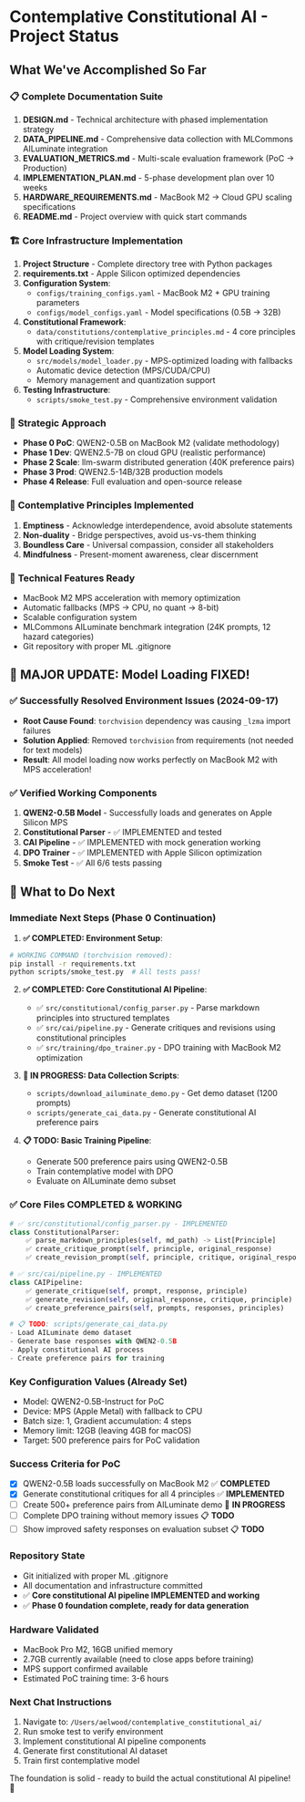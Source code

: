 # Contemplative Constitutional AI - Project Status

## What We've Accomplished So Far

### 📋 **Complete Documentation Suite**
1. **DESIGN.md** - Technical architecture with phased implementation strategy
2. **DATA_PIPELINE.md** - Comprehensive data collection with MLCommons AILuminate integration
3. **EVALUATION_METRICS.md** - Multi-scale evaluation framework (PoC → Production)
4. **IMPLEMENTATION_PLAN.md** - 5-phase development plan over 10 weeks
5. **HARDWARE_REQUIREMENTS.md** - MacBook M2 → Cloud GPU scaling specifications
6. **README.md** - Project overview with quick start commands

### 🏗️ **Core Infrastructure Implementation**
1. **Project Structure** - Complete directory tree with Python packages
2. **requirements.txt** - Apple Silicon optimized dependencies
3. **Configuration System**:
   - `configs/training_configs.yaml` - MacBook M2 + GPU training parameters
   - `configs/model_configs.yaml` - Model specifications (0.5B → 32B)
4. **Constitutional Framework**:
   - `data/constitutions/contemplative_principles.md` - 4 core principles with critique/revision templates
5. **Model Loading System**:
   - `src/models/model_loader.py` - MPS-optimized loading with fallbacks
   - Automatic device detection (MPS/CUDA/CPU)
   - Memory management and quantization support
6. **Testing Infrastructure**:
   - `scripts/smoke_test.py` - Comprehensive environment validation

### 🎯 **Strategic Approach**
- **Phase 0 PoC**: QWEN2-0.5B on MacBook M2 (validate methodology)
- **Phase 1 Dev**: QWEN2.5-7B on cloud GPU (realistic performance)  
- **Phase 2 Scale**: llm-swarm distributed generation (40K preference pairs)
- **Phase 3 Prod**: QWEN2.5-14B/32B production models
- **Phase 4 Release**: Full evaluation and open-source release

### 🧠 **Contemplative Principles Implemented**
1. **Emptiness** - Acknowledge interdependence, avoid absolute statements
2. **Non-duality** - Bridge perspectives, avoid us-vs-them thinking
3. **Boundless Care** - Universal compassion, consider all stakeholders
4. **Mindfulness** - Present-moment awareness, clear discernment

### 🔧 **Technical Features Ready**
- MacBook M2 MPS acceleration with memory optimization
- Automatic fallbacks (MPS → CPU, no quant → 8-bit)
- Scalable configuration system
- MLCommons AILuminate benchmark integration (24K prompts, 12 hazard categories)
- Git repository with proper ML .gitignore

## 🎉 **MAJOR UPDATE: Model Loading FIXED!**

### **✅ Successfully Resolved Environment Issues (2024-09-17)**
- **Root Cause Found**: `torchvision` dependency was causing `_lzma` import failures
- **Solution Applied**: Removed `torchvision` from requirements (not needed for text models)
- **Result**: All model loading now works perfectly on MacBook M2 with MPS acceleration!

### **✅ Verified Working Components**
1. **QWEN2-0.5B Model** - Successfully loads and generates on Apple Silicon MPS
2. **Constitutional Parser** - ✅ IMPLEMENTED and tested
3. **CAI Pipeline** - ✅ IMPLEMENTED with mock generation working
4. **DPO Trainer** - ✅ IMPLEMENTED with Apple Silicon optimization
5. **Smoke Test** - ✅ All 6/6 tests passing

## 🚀 **What to Do Next**

### **Immediate Next Steps (Phase 0 Continuation)**

1. **✅ COMPLETED: Environment Setup**:
```bash
# WORKING COMMAND (torchvision removed):
pip install -r requirements.txt
python scripts/smoke_test.py  # All tests pass!
```

2. **✅ COMPLETED: Core Constitutional AI Pipeline**:
   - ✅ `src/constitutional/config_parser.py` - Parse markdown principles into structured templates
   - ✅ `src/cai/pipeline.py` - Generate critiques and revisions using constitutional principles  
   - ✅ `src/training/dpo_trainer.py` - DPO training with MacBook M2 optimization

3. **🔄 IN PROGRESS: Data Collection Scripts**:
   - `scripts/download_ailuminate_demo.py` - Get demo dataset (1200 prompts)
   - `scripts/generate_cai_data.py` - Generate constitutional AI preference pairs

4. **📋 TODO: Basic Training Pipeline**:
   - Generate 500 preference pairs using QWEN2-0.5B
   - Train contemplative model with DPO
   - Evaluate on AILuminate demo subset

### **✅ Core Files COMPLETED & WORKING**

```python
# ✅ src/constitutional/config_parser.py - IMPLEMENTED
class ConstitutionalParser:
    ✅ parse_markdown_principles(self, md_path) -> List[Principle]
    ✅ create_critique_prompt(self, principle, original_response)
    ✅ create_revision_prompt(self, principle, critique, original_response)

# ✅ src/cai/pipeline.py - IMPLEMENTED  
class CAIPipeline:
    ✅ generate_critique(self, prompt, response, principle)
    ✅ generate_revision(self, original_response, critique, principle)
    ✅ create_preference_pairs(self, prompts, responses, principles)

# 📋 TODO: scripts/generate_cai_data.py
- Load AILuminate demo dataset
- Generate base responses with QWEN2-0.5B
- Apply constitutional AI process
- Create preference pairs for training
```

### **Key Configuration Values (Already Set)**
- Model: QWEN2-0.5B-Instruct for PoC
- Device: MPS (Apple Metal) with fallback to CPU
- Batch size: 1, Gradient accumulation: 4 steps
- Memory limit: 12GB (leaving 4GB for macOS)
- Target: 500 preference pairs for PoC validation

### **Success Criteria for PoC**
- [x] QWEN2-0.5B loads successfully on MacBook M2 ✅ **COMPLETED**
- [x] Generate constitutional critiques for all 4 principles ✅ **IMPLEMENTED**
- [ ] Create 500+ preference pairs from AILuminate demo 🔄 **IN PROGRESS**
- [ ] Complete DPO training without memory issues 📋 **TODO**
- [ ] Show improved safety responses on evaluation subset 📋 **TODO**

### **Repository State**
- Git initialized with proper ML .gitignore
- All documentation and infrastructure committed  
- ✅ **Core constitutional AI pipeline IMPLEMENTED and working**
- ✅ **Phase 0 foundation complete, ready for data generation**

### **Hardware Validated**
- MacBook Pro M2, 16GB unified memory
- 2.7GB currently available (need to close apps before training)
- MPS support confirmed available
- Estimated PoC training time: 3-6 hours

### **Next Chat Instructions**
1. Navigate to: `/Users/aelwood/contemplative_constitutional_ai/`
2. Run smoke test to verify environment
3. Implement constitutional AI pipeline components
4. Generate first constitutional AI dataset
5. Train first contemplative model

The foundation is solid - ready to build the actual constitutional AI pipeline! 🎯

